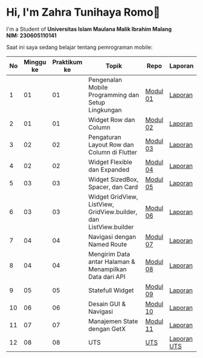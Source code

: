 # Hi, I'm Zahra Tunihaya Romo👋

I'm a Student of **Universitas Islam Maulana Malik Ibrahim Malang**  
**NIM: 230605110141**

Saat ini saya sedang belajar tentang pemrograman mobile:

| No | Minggu ke | Praktikum ke | Topik                                                                 | Repo                                                                                     | Laporan                                                                 |
|----|-----------|--------------|----------------------------------------------------------------------|------------------------------------------------------------------------------------------|-------------------------------------------------------------------------|
| 1  | 01        | 01           | Pengenalan Mobile Programming dan Setup Lingkungan                   | [Modul 01](https://github.com/zahratnhya/modul-1-pemrograman-mobile-praktikum)        | [Laporan](https://drive.google.com/file/d/1h5wDB3Ir74wctclcMBTvGF0Xm4bPjt-o/view?usp=drive_link) |
| 2  | 01        | 01           | Widget Row dan Column                                                | [Modul 02](https://github.com/zahratnhya/-pemrograman-mobile-praktikum-modul-2)        | [Laporan](https://drive.google.com/file/d/1j-NMj7QYDLCnly8Kxcr93tXvJ2TQS49R/view?usp=drive_link) |
| 3  | 02        | 02           | Pengaturan Layout Row dan Column di Flutter                          | [Modul 03](https://github.com/zahratnhya/modul-3-pemrograman-mobile-praktikum)        | [Laporan](https://drive.google.com/file/d/1Xp6UpHjKX_STIdHPHY3YG9CsQjbpQU7u/view?usp=drive_link) |
| 4  | 02        | 02           | Widget Flexible dan Expanded                                         | [Modul 04](https://github.com/zahratnhya/modul-4-pemrograman-mobile-praktikum)        | [Laporan](https://drive.google.com/file/d/1W29KOTbdZoOX0cRvaK0NMRVTkpLCV-WA/view?usp=drive_link) |
| 5  | 03        | 03           | Widget SizedBox, Spacer, dan Card                                    | [Modul 05](https://github.com/zahratnhya/modul-5-pemrograman-mobile-praktikum)        | [Laporan](https://drive.google.com/file/d/1-MwOAjUco8-DVtKzF9UbXq05qSG-WaLW/view?usp=drive_link) |
| 6  | 03        | 03           | Widget GridView, ListView, GridView.builder, dan ListView.builder    | [Modul 06](https://github.com/zahratnhya/modul-6-pemrograman-mobile-praktikum)        | [Laporan](https://drive.google.com/file/d/1VjRd-zmOPHOb77YF67qU46TGmGn2uQr4/view?usp=drive_link) |
| 7  | 04        | 04           | Navigasi dengan Named Route                                          | [Modul 07](https://github.com/zahratnhya/modul-7-pemrograman-mobile-praktikum)        | [Laporan](https://drive.google.com/file/d/1W9wGyPI0TSB_SGxh_RV4sCZhxh-hPUmO/view?usp=drive_link) |
| 8  | 04        | 04           | Mengirim Data antar Halaman & Menampilkan Data dari API              | [Modul 08](https://github.com/zahratnhya/modul-8-pemrograman-mobile-praktikum)        | [Laporan](https://drive.google.com/file/d/1VzrsK-oCRJt2g-xcGKObUgcUJHlwAtlK/view?usp=drive_link) |
| 9  | 05        | 05           | Statefull Widget            | [Modul 09](https://github.com/zahratnhya/modul-9-pemrograman-mobile-praktikum)        | [Laporan](https://drive.google.com/file/d/1_-o6cUhbeUydZrKdGzYrBBy6ItOQmAQG/view?usp=drive_link) |
| 10  | 06        | 06           | Desain GUI & Navigasi          | [Modul 10](https://github.com/zahratnhya/modul-10-pemrograman-mobile-praktikum)        | [Laporan](https://drive.google.com/file/d/1vUEdeUCADvVa_ElDWbMF0BFiwJ-PQ4av/view?usp=drive_link) |
| 11  | 07        | 07           |  Manajemen State dengan GetX          | [Modul 11](https://github.com/zahratnhya/modul-11-pemrograman-mobile-praktikum)        | [Laporan](https://drive.google.com/file/d/1dtTy4EsRL5-4D-uokSbiOL5SmsvvVF8S/view?usp=drive_link) |
| 12  | 08        | 08           |  UTS        | [UTS](https://github.com/zahratnhya/UTS-pemrograman-mobile-praktikum)        | [Laporan UTS](https://drive.google.com/file/d/1lEFKvSTicMxWsswmPkitp2fFXuaBzz7-/view?usp=drive_link) |
